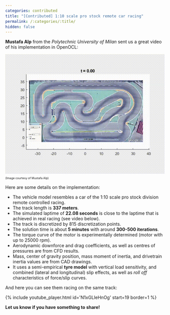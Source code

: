 ```yaml
---
categories: contributed
title: "[Contributed] 1:10 scale pro stock remote car racing"
permalink: /:categories/:title/
hidden: false
---
```


**Mustafa Alp** from the *Polytechnic University of Milan* sent us a great video of his implementation in OpenOCL:

![Animation of race track](/assets/posts/lapsim_2208_v1.gif)  
<span style="font-size: xx-small;">(Image courtesy of Mustafa Alp)</span>

Here are some details on the implementation:
* The vehicle model resembles a car of the 1:10 scale pro stock division remote controlled racing.
* The track length is **337 meters**.
* The simulated laptime of **22.08 seconds** is close to the laptime that is achieved in real racing (see video below). 
* The track is discretized by 815 discretization points.
* The solution time is about **5 minutes** with around **300-500 iterations**.
* The torque curve of the motor is experimentally determined (motor with up to 25000 rpm).
* Aerodynamic downforce and drag coefficients, as well as centres of pressures are from CFD results.
* Mass, center of gravity position, mass moment of inertia, and drivetrain inertia values are from CAD drawings. 
* It uses a semi-empirical **tyre model** with vertical load sensitivity, and combined (lateral and longitudinal) slip effects, as well as *roll off* characteristics of force/slip curves.

And here you can see them racing on the same track:

{% include youtube_player.html id='N1xGLIeHnOg' start=19 border=1 %}


**Let us know if you have something to share!**

